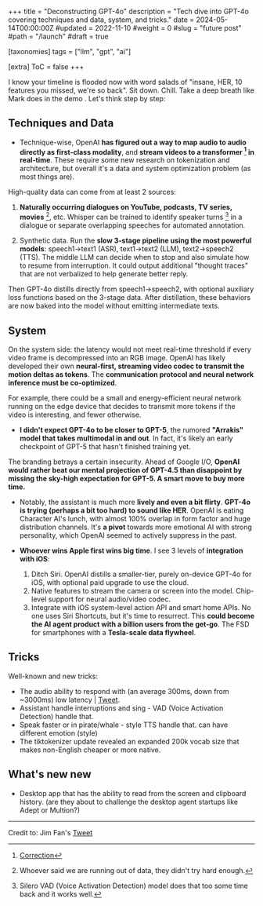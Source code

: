 +++
title = "Deconstructing GPT-4o"
description = "Tech dive into GPT-4o covering techniques and data, system, and tricks."
date = 2024-05-14T00:00:00Z
#updated = 2022-11-10
#weight = 0
#slug = "future post"
#path = "/launch"
#draft = true

[taxonomies]
tags = ["llm", "gpt", "ai"]

[extra]
ToC = false
+++

I know your timeline is flooded now with word salads of "insane, HER, 10 features you missed, we're so back". Sit down. Chill. <gasp> Take a deep breath like Mark does in the demo </gasp>. Let's think step by step:

## Techniques and Data

- Technique-wise, OpenAI **has figured out a way to map audio to audio directly as first-class modality**, and **stream videos to a transformer [^1] in real-time**. These require some new research on tokenization and architecture, but overall it's a data and system optimization problem (as most things are).

High-quality data can come from at least 2 sources: 

1) **Naturally occurring dialogues on YouTube, podcasts, TV series, movies** [^2], etc. Whisper can be trained to identify speaker turns [^3] in a dialogue or separate overlapping speeches for automated annotation.

2) Synthetic data. Run the **slow 3-stage pipeline using the most powerful models**: speech1->text1 (ASR), text1->text2 (LLM), text2->speech2 (TTS). The middle LLM can decide when to stop and also simulate how to resume from interruption. It could output additional "thought traces" that are not verbalized to help generate better reply.

Then GPT-4o distills directly from speech1->speech2, with optional auxiliary loss functions based on the 3-stage data. After distillation, these behaviors are now baked into the model without emitting intermediate texts.

## System

On the system side: the latency would not meet real-time threshold if every video frame is decompressed into an RGB image. OpenAI has likely developed their own **neural-first, streaming video codec to transmit the motion deltas as tokens**. The **communication protocol and neural network inference must be co-optimized**.

For example, there could be a small and energy-efficient neural network running on the edge device that decides to transmit more tokens if the video is interesting, and fewer otherwise.

- **I didn't expect GPT-4o to be closer to GPT-5**, the rumored **"Arrakis" model that takes multimodal in and out**. In fact, it's likely an early checkpoint of GPT-5 that hasn't finished training yet.

The branding betrays a certain insecurity. Ahead of Google I/O, **OpenAI would rather beat our mental projection of GPT-4.5 than disappoint by missing the sky-high expectation for GPT-5. A smart move to buy more time.**

- Notably, the assistant is much more **lively and even a bit flirty**. **GPT-4o is trying (perhaps a bit too hard) to sound like HER**. OpenAI is eating Character AI's lunch, with almost 100% overlap in form factor and huge distribution channels. It's **a pivot** towards more emotional AI with strong personality, which OpenAI seemed to actively suppress in the past.

- **Whoever wins Apple first wins big time**. I see 3 levels of **integration with iOS**:
  1) Ditch Siri. OpenAI distills a smaller-tier, purely on-device GPT-4o for iOS, with optional paid upgrade to use the cloud. 
  2) Native features to stream the camera or screen into the model. Chip-level support for neural audio/video codec. 
  3) Integrate with iOS system-level action API and smart home APIs. No one uses Siri Shortcuts, but it's time to resurrect. This **could become the AI agent product with a billion users from the get-go**. The FSD for smartphones with a **Tesla-scale data flywheel**.

## Tricks

Well-known and new tricks:

- The audio ability to respond with (an average 300ms, down from ~3000ms) low latency | [Tweet](https://twitter.com/karmedge/status/1790084650582397118?t=90xQ8sGy63D2OtiaoGJuww).
- Assistant handle interruptions and sing - VAD (Voice Activation Detection) handle that.
- Speak faster or in pirate/whale - style TTS handle that. can have different emotion (style)
- The tiktokenizer update revealed an expanded 200k vocab size that makes non-English cheaper or more native.

## What's new new

- Desktop app that has the ability to read from the screen and clipboard history. (are they about to challenge the desktop agent startups like Adept or Multion?)

---

Credit to: Jim Fan's [Tweet](https://twitter.com/DrJimFan/status/1790089671365767313)

[^1]: [Correction](https://twitter.com/iamRezaSayar/status/1790151469758546430)

[^2]: Whoever said we are running out of data, they didn't try hard enough.

[^3]: Silero VAD (Voice Activation Detection) model does that too some time back and it works well.

<!--
Correction:

I stand corrected: GPT-4o does NOT natively process video stream. The blog says it only takes image, text, and audio. That's sad, but the principle I said still holds: the right way to make a video-native model efficient is to co-develop the streaming codec on edge device.

Gemini seems to treat video as first-class citizen. Let's see how Google I/O goes tomorrow.
-->
